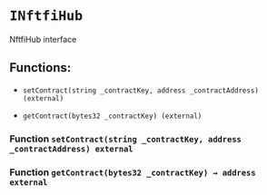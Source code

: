 # `INftfiHub`

NftfiHub interface

## Functions:

- `setContract(string _contractKey, address _contractAddress) (external)`

- `getContract(bytes32 _contractKey) (external)`

### Function `setContract(string _contractKey, address _contractAddress) external`

### Function `getContract(bytes32 _contractKey) → address external`
